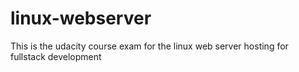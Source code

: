 # linux-webserver
This is the udacity course exam for the linux web server hosting for fullstack development
